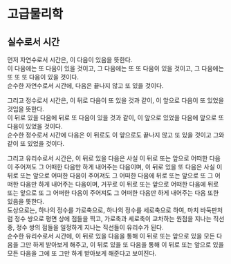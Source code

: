 # 고급물리학
## 실수로서 시간
먼저 자연수로서 시간은, 이 다음이 있음을 뜻한다.  
이 다음에는 또 다음이 있을 것이고, 
그 다음에는 또 또 다음이 있을 것이고, 
그 다음에는 또 또 또 다음이 있을 것이다.  
순수한 자연수로서 시간에, 다음은 끝나지 않고 
또 있을 것이다.

그리고 정수로서 시간은, 이 뒤로 다음이 또 있을 것과 같이,
이 앞으로 다음이 또 있었을 것임을 뜻한다.  
이 뒤로 있을 다음에 뒤로 또 다음이 있을 것과 같이,
이 앞으로 있었을 다음에 앞으로 또 다음이 있었을 것이다.   
순수한 정수로서 시간에 다음은 이 뒤로도 이 앞으로도 
끝나지 않고 또 있을 것이고 그와 같이 또 있었을 것이다.

그리고 유리수로서 시간은, 이 뒤로 있을 다음은 사실 이 뒤로 또는 앞으로 어떠한 다음이 주어져도 그 어떠한 다음만 하게 내어주는 다음이며, 이 뒤로 있을 또 다음은 사실 이 뒤로 또는 앞으로 어떠한 다음이 주어져도 그 어떠한 다음에 뒤로 또는 앞으로 또 그 어떠한 다음만 하게 내어주는 다음이며, 거꾸로 이 뒤로 또는 앞으로 어떠한 다음에 뒤로 또는 앞으로 또 그 어떠한 다음이 주어져도 그 어떠한 다음만 하게 내어주는 다음 또한 있음을 뜻한다.  
도상으로는, 하나의 정수를 가로축으로, 하나의 정수를 세로축으로 하여, 마치 바둑판처럼 정수 쌍으로 평면 상에 점들을 찍고, 가로축과 세로축이 교차하는 원점을 지나는 직선 중, 정수 쌍의 점들을 일정하게 지나는 직선들이 유리수가 된다.  
순수한 유리수로서 시간에, 이 뒤로 있을 다음을 통해 이 뒤로 또는 앞으로 있을 모든 다음을 그만 하게 받아보게 해주고, 이 뒤로 있을 또 다음을 통해 이 뒤로 또는 앞으로 있을 모든 다음을 그에 또 그만 하게 받아보게 해준다고 보여진다.
